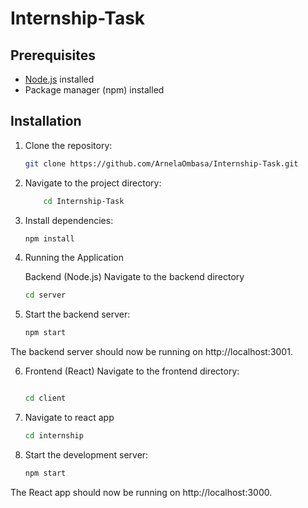 # Internship-Task

## Prerequisites

- [Node.js](https://nodejs.org/) installed
- Package manager (npm) installed

## Installation

1. Clone the repository:

   ```bash
   git clone https://github.com/ArnelaOmbasa/Internship-Task.git

2. Navigate to the project directory:

    ```bash
        cd Internship-Task

3. Install dependencies:

    ```bash
    npm install

4. Running the Application

    Backend (Node.js)
    Navigate to the backend directory 

    ```bash
    cd server

5. Start the backend server:

    ```bash
    npm start

The backend server should now be running on http://localhost:3001.

6. Frontend (React)
    Navigate to the frontend directory:

    ```bash

    cd client

7.  Navigate to react app

    ```bash
    cd internship

8. Start the development server:

    ```bash
    npm start

The React app should now be running on http://localhost:3000.